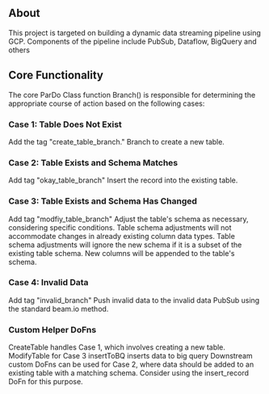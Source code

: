## About
This project is targeted on building a dynamic data streaming pipeline using GCP. Components of the pipeline include PubSub, Dataflow, BigQuery and others

## Core Functionality
The core ParDo Class function Branch() is responsible for determining the appropriate course of action based on the following cases:

### Case 1: Table Does Not Exist

Add the tag "create_table_branch."
Branch to create a new table.

### Case 2: Table Exists and Schema Matches
Add tag "okay_table_branch"
Insert the record into the existing table.

### Case 3: Table Exists and Schema Has Changed
Add tag "modfiy_table_branch"
Adjust the table's schema as necessary, considering specific conditions.
Table schema adjustments will not accommodate changes in already existing column data types.
Table schema adjustments will ignore the new schema if it is a subset of the existing table schema.
New columns will be appended to the table's schema.

### Case 4: Invalid Data
Add tag "invalid_branch"
Push invalid data to the invalid data PubSub using the standard beam.io method.

### Custom Helper DoFns
CreateTable handles Case 1, which involves creating a new table.
ModifyTable for Case 3
insertToBQ inserts data to big query
Downstream custom DoFns can be used for Case 2, where data should be added to an existing table with a matching schema. Consider using the insert_record DoFn for this purpose.
